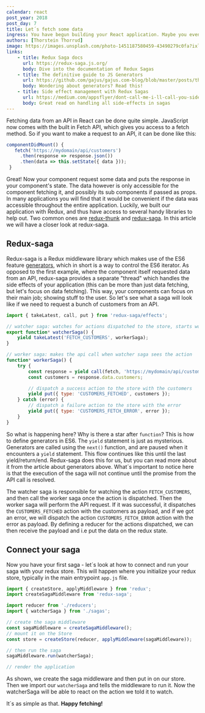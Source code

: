```yaml
---
calendar: react
post_year: 2018
post_day: 7
title: Let´s fetch some data
ingress: You have begun building your React application. Maybe you even have set it up with Redux. Now you need some content - but how do you fetch it?
authors: [Thorstein Thorrud]
image: https://images.unsplash.com/photo-1451187580459-43490279c0fa?ixlib=rb-1.2.1&ixid=eyJhcHBfaWQiOjEyMDd9&auto=format&fit=crop&w=1352&q=80
links:
    - title: Redux Saga docs
      url: https://redux-saga.js.org/
      body: Dive into the documentation of Redux Sagas
    - title: The definitive guide to JS Generators
      url: https://github.com/gajus/gajus.com-blog/blob/master/posts/the-definitive-guide-to-the-javascript-generators/index.md
      body: Wondering about generators? Read this!
    - title: Side effect management with Redux Sagas
      url: https://medium.com/appsflyer/dont-call-me-i-ll-call-you-side-effects-management-with-redux-saga-part-1-d0a92c3f81be
      body: Great read on handling all side-effects in sagas
---
```


Fetching data from an API in React can be done quite simple. JavaScript now comes with the built in Fetch API, which gives you access to a fetch method. So if you want to make a request to an API, it can be done like this:

```javascript
componentDidMount() {
   fetch('https://mydomain/api/customers')
     .then(response => response.json())
     .then(data => this.setState({ data }));
 }
```

Great! Now your component request some data and puts the response in your component's state.
The data however is only accessible for the component fetching it, and possibly its sub components if passed as props. In many applications you will find that it would be convenient if the data was accessible throughout the entire application. Luckily, we built our application with Redux, and thus have access to several handy libraries to help out. Two common ones are [redux-thunk](https://github.com/reduxjs/redux-thunk) and [redux-saga](https://github.com/redux-saga/redux-saga). In this article we will have a closer look at redux-saga.

## Redux-saga

Redux-saga is a Redux middleware library which makes use of the ES6 feature [generators](https://codeburst.io/what-are-javascript-generators-and-how-to-use-them-c6f2713fd12e), which in short is a way to control the ES6 iterator. As opposed to the first example, where the component itself requested data from an API, redux-saga provides a separate "thread" which handles the side effects of your application (this can be more than just data fetching, but let's focus on data fetching). This way, your components can focus on their main job; showing stuff to the user. So let's see what a saga will look like if we need to request a bunch of customers from an API.

```javascript
import { takeLatest, call, put } from 'redux-saga/effects';

// watcher saga: watches for actions dispatched to the store, starts worker saga
export function* watcherSaga() {
    yield takeLatest('FETCH_CUSTOMERS', workerSaga);
}

// worker saga: makes the api call when watcher saga sees the action
function* workerSaga() {
    try {
        const response = yield call(fetch, 'https://mydomain/api/customers');
        const customers = response.data.customers;

        // dispatch a success action to the store with the customers
        yield put({ type: 'CUSTOMERS_FETCHED', customers });
    } catch (error) {
        // dispatch a failure action to the store with the error
        yield put({ type: 'CUSTOMERS_FETCH_ERROR', error });
    }
}
```

So what is happening here? Why is there a star after `function`? This is how to define generators in ES6. The `yield` statement is just as mysterious. Generators are called using the `next()` function, and are paused when it encounters a `yield` statement. This flow continues like this until the last yield/return/end. Redux-saga does this for us, but you can read more about it from the article about generators above. What´s important to notice here is that the execution of the saga will not continue until the promise from the API call is resolved.

The watcher saga is responsible for watching the action `FETCH_CUSTOMERS`, and then call the worker saga once the action is dispatched. Then the worker saga will perform the API request. If it was successful, it dispatches the `CUSTOMERS_FETCHED` action with the customers as payload, and if we got an error, we will dispatch the action `CUSTOMERS_FETCH_ERROR` action with the error as payload. By defining a reducer for the actions dispatched, we can then receive the payload and i.e put the data on the redux state.

## Connect your saga

Now you have your first saga - let´s look at how to connect and run your saga with your redux store. This will happen where you initialize your redux store, typically in the main entrypoint `app.js` file.

```javascript
import { createStore, applyMiddleware } from 'redux';
import createSagaMiddleware from 'redux-saga';

import reducer from './reducers';
import { watcherSaga } from './sagas';

// create the saga middleware
const sagaMiddleware = createSagaMiddleware();
// mount it on the Store
const store = createStore(reducer, applyMiddleware(sagaMiddleware));

// then run the saga
sagaMiddleware.run(watcherSaga);

// render the application
```

As shown, we create the saga middleware and then put in on our store. Then we import our `watcherSaga` and tells the middleware to run it. Now the watcherSaga will be able to react on the action we told it to watch.

It´s as simple as that. **Happy fetching!**
